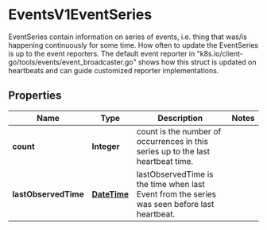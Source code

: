 

# EventsV1EventSeries

EventSeries contain information on series of events, i.e. thing that was/is happening continuously for some time. How often to update the EventSeries is up to the event reporters. The default event reporter in \"k8s.io/client-go/tools/events/event_broadcaster.go\" shows how this struct is updated on heartbeats and can guide customized reporter implementations.
## Properties

Name | Type | Description | Notes
------------ | ------------- | ------------- | -------------
**count** | **Integer** | count is the number of occurrences in this series up to the last heartbeat time. | 
**lastObservedTime** | [**DateTime**](DateTime.md) | lastObservedTime is the time when last Event from the series was seen before last heartbeat. | 



